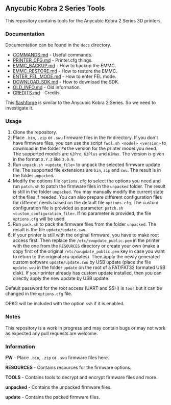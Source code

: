 ## Anycubic Kobra 2 Series Tools

This repository contains tools for the Anycubic Kobra 2 Series 3D printers.

### Documentation

Documentation can be found in the `docs` directory.

- [COMMANDS.md](docs/COMMANDS.md) - Useful commands.
- [PRINTER_CFG.md](docs/PRINTER_CFG.md) - Printer.cfg things.
- [EMMC_BACKUP.md](docs/EMMC_BACKUP.md) - How to backup the EMMC.
- [EMMC_RESTORE.md](docs/EMMC_RESTORE.md) - How to restore the EMMC.
- [ENTER_FEL_MODE.md](docs/ENTER_FEL_MODE.md) - How to enter FEL mode.
- [DOWNLOAD_SDK.md](docs/DOWNLOAD_SDK.md) - How to download the SDK.
- [OLD_INFO.md](docs/OLD_INFO.md) - Old information.
- [CREDITS.md](docs/CREDITS.md) - Credits.

This [flashforge](https://github.com/FlashforgeOfficial/AD5M_Series_Klipper) is similar to the Anycubic Kobra 2 Series. So we need to investigate it.

### Usage

1. Clone the repository.
2. Place `.bin`, `.zip` or `.swu` firmware files in the `FW` directory.
   If you don't have firmware files, you can use the script `fwdl.sh <model> <version>` to download in the folder `FW` the version for the printer model you need. The supported models are `K2Pro`, `K2Plus` and `K2Max`. The version is given in the format `X.Y.Z` like `3.0.9`.
3. Run `unpack.sh <update_file>` to unpack the selected firmware update file. The supported file extensions are `bin`, `zip` and `swu`. The result is in the folder `unpacked`.
4. Modify the options file `options.cfg` to select the options you need and run `patch.sh` to patch the firmware files in the `unpacked` folder. The result is still in the folder `unpacked`. You may manually modify the current state of the files if needed. You can also prepare different configuration files for different needs based on the default file `options.cfg`. The custom configuration file is provided as parameter: `patch.sh <custom_configuration_file>`. If no parameter is provided, the file `options.cfg` will be used.
5. Run `pack.sh` to pack the firmware files from the folder `unpacked`. The result is the file `update/update.swu`.
6. If your printer is still with the original firmware, you have to make root access first. Then replace the `/etc/swupdate_public.pem` in the printer with the one from the `RESOURCES` directory or create your own (make a copy first of the original `/etc/swupdate_public.pem` key in case you want to return to the original `ota` updates). Then apply the newly generated custom software `update/update.swu` by USB update (place the file `update.swu` in the folder `update` on the root of a FAT/FAT32 formated USB disk). If your printer already has custom update installed, then you can directly apply the new update by USB update.

Default password for the root access (UART and SSH) is `toor` but it can be changed in the `options.cfg` file.

OPKG will be included with the option `ssh` if it is enabled.

### Notes

This repository is a work in progress and may contain bugs or may not work as expected any pull requests are welcome.

### Information

**FW** - Place `.bin`, `.zip` or `.swu` firmware files here.

**RESOURCES** - Contains resources for the firmware options.

**TOOLS** - Contains tools to decrypt and encrypt firmware files and more.

**unpacked** - Contains the unpacked firmware files.

**update** - Contains the packed firmware files.
